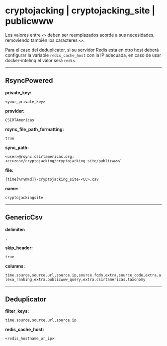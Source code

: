# cryptojacking | cryptojacking_site | publicwww

Los valores entre `<>` deben ser reemplazados acorde a sus necesidades, removiendo también los caracteres `<>`.

Para el caso del deduplicator, si su servidor Redis esta en otro host deberá configurar la variable `redis_cache_host` con la IP adecuada, en caso de usar docker-intelmq el valor será `redis`.

---
## RsyncPowered

**private_key:**

`<your_private_key>`

**provider:**

`CSIRTAmericas`

**rsync_file_path_formatting:**

`true`

**sync_path:**

`<user>@rsync.csirtamericas.org:<cc>zone/cryptojacking/cryptojacking_site/publicwww/`

**file:**

`{time[%Y%m%d]}-cryptojacking_site-<CC>.csv`

**name:**

`cryptojackingsite`

---
## GenericCsv

**delimiter:**

`,`

**skip_header:**

`true`

**columns:**

`time.source,source.url,source.ip,source.fqdn,extra.source_code,extra.alexa_ranking,extra.publicwww_query,extra.csirtamericas.taxonomy`

---
## Deduplicator

**filter_keys:**

`time.source,source.url,source.ip`

**redis_cache_host:**

`<redis_hostname_or_ip>`

